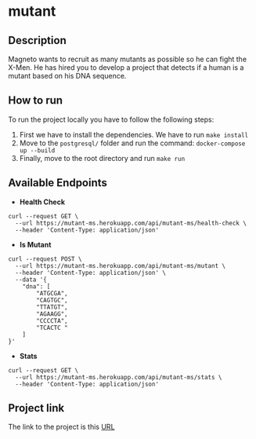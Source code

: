 # mutant
## Description
Magneto wants to recruit as many mutants as possible so he can fight the X-Men.
He has hired you to develop a project that detects if a human is a mutant based on his DNA sequence.

## How to run
To run the project locally you have to follow the following steps:
1. First we have to install the dependencies. We have to run `make install`    
2. Move to the `postgresql/` folder and run the command: `docker-compose up --build`
3. Finally, move to the root directory and run `make run`


## Available Endpoints
* __Health Check__
```
curl --request GET \
  --url https://mutant-ms.herokuapp.com/api/mutant-ms/health-check \
  --header 'Content-Type: application/json'
```

* __Is Mutant__
```
curl --request POST \
  --url https://mutant-ms.herokuapp.com/api/mutant-ms/mutant \
  --header 'Content-Type: application/json' \
  --data '{
	"dna": [
		"ATGCGA",
		"CAGTGC",
		"TTATGT",
		"AGAAGG",
		"CCCCTA",
		"TCACTC "
	]
}'
```

* __Stats__
```
curl --request GET \
  --url https://mutant-ms.herokuapp.com/api/mutant-ms/stats \
  --header 'Content-Type: application/json'
```

## Project link
The link to the project is this [URL](https://mutant-ms.herokuapp.com/)
